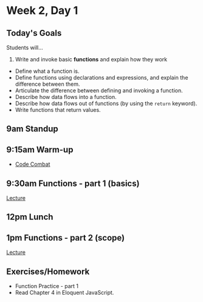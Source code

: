 # Week 2, Day 1

## Today's Goals

Students will...

1. Write and invoke basic **functions** and explain how they work
  - Define what a function is.
  - Define functions using declarations and expressions, and explain the difference between them.
  - Articulate the difference between defining and invoking a function.
  - Describe how data flows into a function.
  - Describe how data flows out of functions (by using the `return` keyword).
  - Write functions that return values.

## 9am Standup

## 9:15am Warm-up

- [Code Combat](https://codecombat.com/)

## 9:30am Functions - part 1 (basics)

[Lecture](https://github.com/gSchool/fullstack-curriculum/blob/master/lessons/js-language/js-functions-part-1.instructor.md)

## 12pm Lunch

## 1pm Functions - part 2 (scope)

[Lecture](https://github.com/gSchool/fullstack-curriculum/blob/master/lessons/js-language/js-functions-part-1.instructor.md)

## Exercises/Homework

- Function Practice - part 1
- Read Chapter 4 in Eloquent JavaScript.

